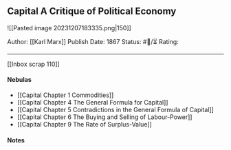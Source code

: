 ## Capital A Critique of Political Economy

![[Pasted image 20231207183335.png|150]]

Author: [[Karl Marx]]
Publish Date: 1867
Status: #💫/⏳ 
Rating:

___

[[Inbox scrap 110]]

#### Nebulas

- [[Capital Chapter 1 Commodities]]
- [[Capital Chapter 4 The General Formula for Capital]]
- [[Capital Chapter 5 Contradictions in the General Formula of Capital]]
- [[Capital Chapter 6 The Buying and Selling of Labour-Power]]
- [[Capital Chapter 9 The Rate of Surplus-Value]]

#### Notes

